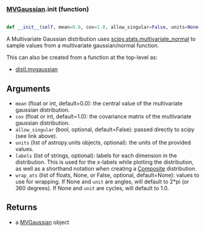 ### [MVGaussian](MVGaussian.md).__init__ (function)


```py

def __init__(self, mean=0.0, cov=1.0, allow_singular=False, units=None, labels=None, wrap_ats=None)

```



A Multivariate Gaussian distribution uses [scipy.stats.multivariate_normal](https://docs.scipy.org/doc/scipy/reference/generated/scipy.stats.multivariate_normal.html)
to sample values from a multivariate gaussian/normal function.

This can also be created from a function at the top-level as:

* [distl.mvgaussian](distl.mvgaussian.md)

Arguments
--------------
* `mean` (float or int, default=0.0): the central value of the
    multivariate gaussian distribution.
* `cov` (float or int, default=1.0): the covariance matrix of the multivariate
    gaussian distribution.
* `allow_singular` (bool, optional, default=False): passed directly to
    scipy (see link above).
* `units` (list of astropy.units objects, optional): the units of the provided values.
* `labels` (list of strings, optional): labels for each dimension in the
    distribution.  This is used
    for the x-labels while plotting the distribution, as well as a shorthand
    notation when creating a [Composite](Composite.md) distribution.
* `wrap_ats` (list of floats, None, or False, optional, default=None): values to
    use for wrapping.  If None and `unit` are angles, will default to
    2*pi (or 360 degrees).  If None and `unit` are cycles, will default
    to 1.0.

Returns
--------
* a [MVGaussian](MVGaussian.md) object

